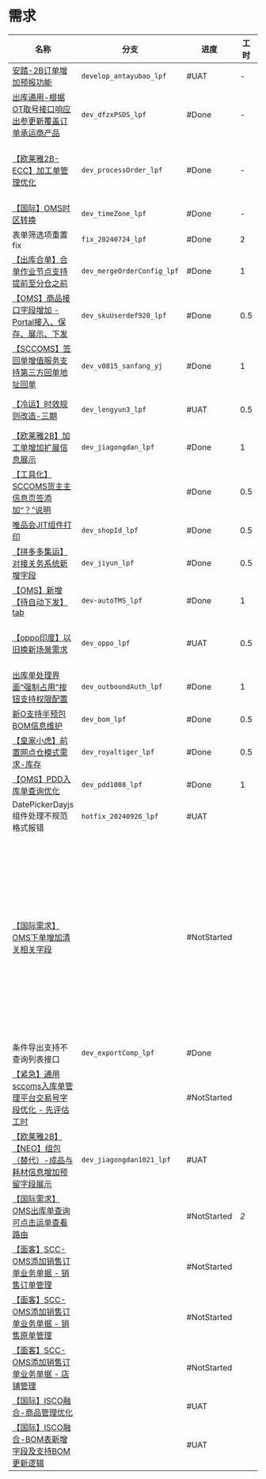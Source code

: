 # 需求

| 名称                                                                                                                                                            | 分支                         | 进度          | 工时  | 事项                              | 备注                |
| ------------------------------------------------------------------------------------------------------------------------------------------------------------- | -------------------------- | ----------- | --- | ------------------------------- | ----------------- |
| [安踏-2B订单增加预报功能](https://sfyun-sit.sf-express.com/console/sfcicd/work/issueDetail/story?issueId=2136646&projectId=1832&iterativeId=38678)                      | `develop_antayubao_lpf`    | #UAT        | -   |                                 |                   |
| [出库通用-根据OT取号接口响应出参更新覆盖订单承运商产品](https://confluence.sf-express.com/pages/viewpage.action?pageId=405158442)                                                      | `dev_dfzxPSDS_lpf`         | #Done       | -   |                                 |                   |
| [【欧莱雅2B-ECC】加工单管理优化](https://sfyun-sit.sf-express.com/console/sfcicd/work/issueDetail/story?issueId=2456688&projectId=1832&iterativeId=46490)                 | `dev_processOrder_lpf`     | #Done       | -   | 欧莱雅华南 CDC 项目支持（专项成本）-KJ24047309 |                   |
| [【国际】OMS时区转换](https://sfyun-sit.sf-express.com/console/sfcicd/work/issueDetail/story?issueId=2406462&projectId=1832&iterativeId=46490)                        | `dev_timeZone_lpf`         | #Done       | -   | 国际供应链底盘建设                       |                   |
| 表单筛选项重置 fix                                                                                                                                                   | `fix_20240724_lpf`         | #Done       | 2   | 底盘架构治理                          |                   |
| [【出库合单】合单作业节点支持提前至分仓之前](https://confluence.sf-express.com/pages/viewpage.action?pageId=414015173)                                                             | `dev_mergeOrderConfig_lpf` | #Done       | 1   | 区域日常运维 -KJ24019708              |                   |
| [【OMS】商品接口字段增加 - Portal接入、保存、展示、下发](https://sfyun-sit.sf-express.com/console/sfcicd/work/issueDetail/story?issueId=2512885&projectId=1832&iterativeId=47520)  | `dev_skuUserdef920_lpf`    | #Done       | 0.5 | 汤臣倍健武汉仓项目支持                     |                   |
| [【SCCOMS】签回单增值服务支持第三方回单地址回单](https://sfyun-sit.sf-express.com/console/sfcicd/work/issueDetail/story?issueId=2510378&projectId=1832&iterativeId=47520 )        | `dev_v0815_sanfang_yj`     | #Done       | 1   | 区域日常运维 -KJ24019708              |                   |
| [【冷运】时效规则改造-三期](https://sfyun-sit.sf-express.com/console/sfcicd/work/issueDetail/story?issueId=2525031&projectId=1832&iterativeId=47769 )                     | `dev_lengyun3_lpf`         | #UAT        | 0.5 | 冷运仓储产品项目 -KJ23121497            |                   |
| [【欧莱雅2B】加工单增加扩展信息展示](https://sfyun-sit.sf-express.com/console/sfcicd/work/issueDetail/story?issueId=2524443&projectId=1832&iterativeId=47782)                 | `dev_jiagongdan_lpf`       | #Done       | 1   | 欧莱雅仓配一体建设 -KJ24016472           |                   |
| [【工具化】SCCOMS货主主信息页签添加“？”说明](https://sfyun-sit.sf-express.com/console/sfcicd/work/issueDetail/story?issueId=2512866&projectId=1832&iterativeId=46601 )         |                            | #Done       | 0.5 | 客户接入工具化 -KJ24012732             |                   |
| [唯品会JIT组件打印](https://sfyun-sit.sf-express.com/console/sfcicd/work/issueDetail/story?issueId=2530078&projectId=1832&iterativeId=47769&VNK=6c4753bd)            | `dev_shopId_lpf`           | #Done       | 0.5 | 总部 O 线日常迭代及运维                   |                   |
| [【拼多多集运】对接关务系统新增字段](https://sfyun-sit.sf-express.com/console/sfcicd/work/issueDetail/story?issueId=2537303&projectId=1832&iterativeId=47782&VNK=14b80f98)     | `dev_jiyun_lpf`            | #Done       | 0.5 | 拼多多&天猫集运业务支持                    |                   |
| [【OMS】新增【待自动下发】tab](https://sfyun-sit.sf-express.com/console/sfcicd/work/issueDetail/story?issueId=2529600&projectId=1832&iterativeId=48749)                  | `dev-autoTMS_lpf`          | #Done       | 1   | 总部 O 线日常迭代及运维 -KJ24015191       |                   |
| [【oppo印度】以旧换新场景需求](https://sfyun-sit.sf-express.com/console/sfcicd/work/issueDetail/story?issueId=2552452&projectId=1832)                                     | `dev_oppo_lpf`             | #UAT        | 0.5 | 亚洲大区供应链仓配项目赋能及交付 -KJ24017704    |                   |
| [出库单处理界面“强制占用”按钮支持权限配置](https://sfyun-sit.sf-express.com/console/sfcicd/work/issueDetail/story?issueId=2590260&projectId=1832&iterativeId=48748)              | `dev_outboundAuth_lpf`     | #Done       | 1   | 存量 KA 项目日常运维 -KJ24017150        |                   |
| [新O支持半预包BOM信息维护](https://sfyun-sit.sf-express.com/console/sfcicd/work/issueDetail/story?issueId=2580871&projectId=1832&iterativeId=48749&VNK=4b7df86b)        | `dev_bom_lpf`              | #Done       | 0.5 |                                 |                   |
| [【皇家小虎】前置网点仓模式需求-库存](https://sfyun-sit.sf-express.com/console/sfcicd/work/issueDetail/story?issueId=2586529&projectId=1832&iterativeId=48749&VNK=82443e19)    | `dev_royaltiger_lpf`       | #Done       | 0.5 |                                 |                   |
| [【OMS】PDD入库单查询优化](https://sfyun-sit.sf-express.com/console/sfcicd/work/issueDetail/story?issueId=2615019&projectId=1832&iterativeId=49168)                    | `dev_pdd1008_lpf`          | #Done       | 1   |                                 |                   |
| DatePickerDayjs组件处理不规范格式报错                                                                                                                                    | `hotfix_20240926_lpf`      | #UAT        |     |                                 |                   |
| [【国际需求】OMS下单增加清关相关字段](https://sfyun-sit.sf-express.com/console/sfcicd/work/issueDetail/story?issueId=2578816&projectId=1832&iterativeId=49108)                |                            | #NotStarted |     |                                 | 是否可以优化一下整个订单创建的逻辑 |
| 条件导出支持不查询列表接口                                                                                                                                                 | `dev_exportComp_lpf`       | #Done       |     |                                 |                   |
| [【紧急】通用sccoms入库单管理平台交易号字段优化 - 先评估工时](https://sfyun-sit.sf-express.com/console/sfcicd/work/issueDetail/story?issueId=2623766&projectId=1832)                   |                            | #NotStarted |     |                                 |                   |
| [【欧莱雅2B】【NEO】组包（替代）-成品与耗材信息增加预留字段展示](https://sfyun-sit.sf-express.com/console/sfcicd/work/issueDetail/story?issueId=2641180&projectId=1832&iterativeId=50369) | `dev_jiagongdan1021_lpf`   | #UAT        |     |                                 |                   |
| [【国际需求】OMS出库单查询可点击运单查看路由](https://sfyun-sit.sf-express.com/console/sfcicd/work/issueDetail/story?issueId=2652775&projectId=1832)                              |                            | #NotStarted | *2* |                                 |                   |
| [【面客】SCC-OMS添加销售订单业务单据 - 销售订单管理](https://sfyun-sit.sf-express.com/console/sfcicd/work/issueDetail/story?issueId=2577912&projectId=1832&iterativeId=49056)     |                            | #NotStarted |     |                                 |                   |
| [【面客】SCC-OMS添加销售订单业务单据 - 销售原单管理](https://sfyun-sit.sf-express.com/console/sfcicd/work/issueDetail/story?issueId=2577911&projectId=1832&iterativeId=49056)     |                            | #NotStarted |     |                                 |                   |
| [【面客】SCC-OMS添加销售订单业务单据 - 店铺管理](https://sfyun-sit.sf-express.com/console/sfcicd/work/issueDetail/story?issueId=2577910&projectId=1832&iterativeId=49056)       |                            | #NotStarted |     |                                 |                   |
| [【国际】ISCO融合-商品管理优化](https://sfyun-sit.sf-express.com/console/sfcicd/work/issueDetail/story?issueId=2582361&projectId=1832&iterativeId=49055)                  |                            | #UAT        |     |                                 |                   |
| [【国际】ISCO融合-BOM表新增字段及支持BOM更新逻辑](https://sfyun-sit.sf-express.com/console/sfcicd/work/issueDetail/story?issueId=2582362&projectId=1832&iterativeId=49055)      |                            | #UAT        |     |                                 |                   |
